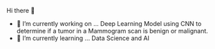 Hi there 👋
- 🔭 I’m currently working on ...
      Deep Learning Model using CNN to determine if a tumor in a Mammogram scan is benign or malignant.
- 🌱 I’m currently learning ...
      Data Science and AI
<!--
**Austin1122-eng/Austin1122-eng** is a ✨ _special_ ✨ repository because its `README.md` (this file) appears on your GitHub profile.



-->

